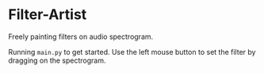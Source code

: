 # Filter-Artist
 Freely painting filters on audio spectrogram.

 Running `main.py` to get started. Use the left mouse button to set the filter by dragging on the spectrogram. 
